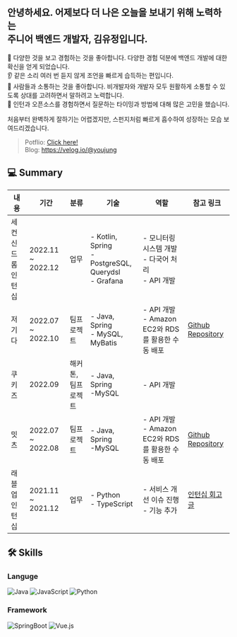 <!-- ![노션-커버(남색-배경+물방웅)](https://user-images.githubusercontent.com/68562176/175475764-8e7ddc0a-8c29-4caa-9bae-dbbb0830d7f5.gif) -->
    

## 안녕하세요. 어제보다 더 나은 오늘을 보내기 위해 노력하는 <br /> 주니어 백엔드 개발자, 김유정입니다.
👀 다양한 것을 보고 경험하는 것을 좋아합니다. 다양한 경험 덕분에 백엔드 개발에 대한 확신을 얻게 되었습니다.     
👂 같은 소리 여러 번 듣지 않게 조언을 빠르게 습득하는 편입니다.      
👄 사람들과 소통하는 것을 좋아합니다. 비개발자와 개발자 모두 원활하게 소통할 수 있도록 상대를 고려하면서 말하려고 노력합니다.        
🧠 인턴과 오픈소스를 경험하면서 질문하는 타이밍과 방법에 대해 많은 고민을 했습니다.        

처음부터 완벽하게 잘하기는 어렵겠지만, 스펀지처럼 빠르게 흡수하여 성장하는 모습 보여드리겠습니다.
<!--
**yujung7768903/yujung7768903** is a ✨ _special_ ✨ repository because its `README.md` (this file) appears on your GitHub profile.

Here are some ideas to get you started:

- 🔭 I’m currently working on ...
- 🌱 I’m currently learning ...
- 👯 I’m looking to collaborate on ...
- 🤔 I’m looking for help with ...
- 💬 Ask me about ...
- 📫 How to reach me: ...
- 😄 Pronouns: ...
- ⚡ Fun fact: ...
* 🌱 I’m currently learning: Java, Spring
* 💻 I’m currently working on: 한이음에서 주차장의 여유 공간을 나타내는 앱 서비스를 제작하고 있습니다. 백엔드 개발을 담당하고 있으며, Java와 Spring을 이용해 개발중입니다.

-->

> Potflio: [Click here!](https://my.surfit.io/w/448485050)  
> Blog: https://velog.io/@youjung

## 💻 Summary

|**내용**|**기간**|**분류**|**기술**|**역할**|**참고 링크**|
|--|--|--|--|--|--|
|세컨신드롬 인턴십|2022.11 ~ 2022.12|업무|- Kotlin, Spring<br/>- PostgreSQL, Querydsl<br/>- Grafana|- 모니터링 시스템 개발<br/>- 다국어 처리<br/>- API 개발||
|저기다|2022.07 ~ 2022.10|팀프로젝트|- Java, Spring<br/>- MySQL, MyBatis|- API 개발<br/>- Amazon EC2와 RDS를 활용한 수동 배포|[Github Repository](https://github.com/yujung7768903/jeogida-backend)|
|쿠키즈|2022.09|해커톤, 팀프로젝트|- Java, Spring<br/>-MySQL|- API 개발||
|밋츠|2022.07 ~ 2022.08|팀프로젝트|- Java, Spring<br/>-MySQL|- API 개발<br/>- Amazon EC2와 RDS를 활용한 수동 배포|[Github Repository](https://github.com/sswu-meets/meets)|
|래블업 인턴십|2021.11 ~ 2021.12|업무|- Python<br/>- TypeScript|- 서비스 개선 이슈 진행<br/>- 기능 추가|[인턴십 회고 글](https://velog.io/@youjung/IT-%EC%8A%A4%ED%83%80%ED%8A%B8%EC%97%85%EC%97%90%EC%84%9C-%EA%B2%BD%ED%97%98%ED%95%9C-%EC%B2%AB-%EC%9D%B8%ED%84%B4%EC%8B%AD-%EB%9E%98%EB%B8%94%EC%97%85)|

## 🛠 Skills
### Languge
  ![Java](http://img.shields.io/badge/Java-007396?style=for-the-badge&logo=java&logoColor=white)
  ![JavaScript](http://img.shields.io/badge/JavaSCript-F7DF1E?style=for-the-badge&logo=javascript&logoColor=white)
  ![Python](http://img.shields.io/badge/Python-3776AB?style=for-the-badge&logo=python&logoColor=white)
### Framework
  ![SpringBoot](http://img.shields.io/badge/springboot-6DB33F?style=for-the-badge&logo=springboot&logoColor=white)
  ![Vue.js](http://img.shields.io/badge/Vue.js-4FC08D?style=for-the-badge&logo=Vue.js&logoColor=white)
